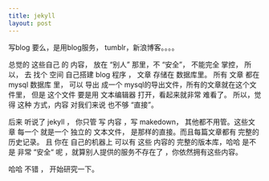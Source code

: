 ```yaml
---
title: jekyll
layout: post
---
```


写blog 要么，是用blog服务， tumblr，新浪博客。。。。

总觉的 这些自己 的 内容， 放在 “别人” 那里，不 “安全”， 不能完全 掌控，
所以， 去 找个 空间  自己搭建 blog 程序 ，  文章 存储在 数据库里。
所有 文章 都在 mysql 数据库 里， 可以 导出 成一个 mysql的导出文件，所有的文章就在这个文件里，
但是 这个文件 要是用 文本编辑器 打开，看起来就非常 难看了。
所以，觉得 这种 方式，内容 对我们来说 也不够 “直接”。

后来 听说了 jekyll ， 你只管 写  内容 ，写 makedown， 其他都不用管。这些文章 每一个 就是一个 独立的 文本文件，
是那样的直接。而且每篇文章都有 完整的 历史记录。 且  你在 自己的机器上 可以有 这些 内容的 完整的版本库，哈哈
是不是 非常 “安全“ 呢 ，就算别人提供的服务不存在了 ，你依然拥有这些内容。

哈哈 不错 ， 开始研究一下。
